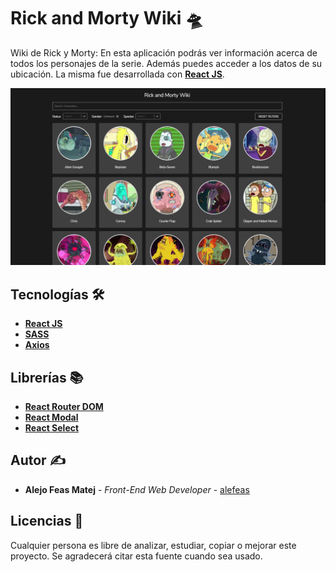 # Rick and Morty Wiki 🛸

Wiki de Rick y Morty: En esta aplicación podrás ver información acerca de todos los personajes de la serie. Además puedes acceder a los datos de su ubicación. La misma fue desarrollada con [**React JS**](https://reactjs.org/).

<img src="./public/imagen-readme-wiki-rick-and-morty.png" width="800">

## Tecnologías 🛠️

- [**React JS**](https://reactjs.org/)
- [**SASS**](https://sass-lang.com/install)
- [**Axios**](https://axios-http.com/es/docs/intro)

## Librerías 📚

- [**React Router DOM**](https://www.npmjs.com/package/react-router-dom)
- [**React Modal**](https://github.com/reactjs/react-modal)
- [**React Select**](https://react-select.com/home)

## Autor ✍

- **Alejo Feas Matej** - *Front-End Web Developer* - [alefeas](https://github.com/alefeas)

## Licencias 📃

Cualquier persona es libre de analizar, estudiar, copiar o mejorar este proyecto. Se agradecerá citar esta fuente cuando sea usado.